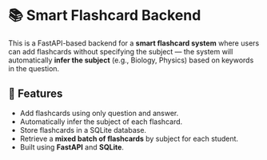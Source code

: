 # 📚 Smart Flashcard Backend

This is a FastAPI-based backend for a **smart flashcard system** where users can add flashcards without specifying the subject — the system will automatically **infer the subject** (e.g., Biology, Physics) based on keywords in the question.

## 🚀 Features

- Add flashcards using only question and answer.
- Automatically infer the subject of each flashcard.
- Store flashcards in a SQLite database.
- Retrieve a **mixed batch of flashcards** by subject for each student.
- Built using **FastAPI** and **SQLite**.
